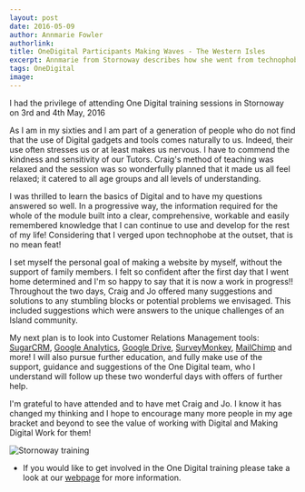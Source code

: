 ```yaml
---
layout: post
date: 2016-05-09
author: Annmarie Fowler
authorlink:
title: OneDigital Participants Making Waves - The Western Isles
excerpt: Annmarie from Stornoway describes how she went from technophobe to Digital Champion
tags: OneDigital
image:
---
```


I had the privilege of attending One Digital training sessions in Stornoway on 3rd and 4th May, 2016

As I am in my sixties and I am part of a generation of people who do not find that the use of Digital gadgets and tools comes naturally to us. Indeed, their use often stresses us or at least makes us nervous. I have to commend the kindness and sensitivity of our Tutors. Craig's method of teaching was relaxed and the session was so wonderfully planned that it made us all feel relaxed; it catered to all age groups and all levels of understanding.

I was thrilled to learn the basics of Digital and to have my questions answered so well. In a progressive way, the information required for the whole of the module built into a clear, comprehensive, workable and easily remembered knowledge that I can continue to use and develop for the rest of my life! Considering that I verged upon technophobe at the outset, that is no mean feat!

I set myself the personal goal of making a website by myself, without the support of family members. I felt so confident after the first day that I went home determined and I'm so happy to say that it is now a work in progress!! Throughout the two days, Craig and Jo offered many suggestions and solutions to any stumbling blocks or potential problems we envisaged. This included suggestions which were answers to the unique challenges of an Island community.

My next plan is to look into Customer Relations Management tools: [SugarCRM](https://www.sugarcrm.com/uk), [Google Analytics](https://www.google.co.uk/analytics/#?modal_active=none), [Google Drive](https://www.google.co.uk/drive/), [SurveyMonkey](https://www.surveymonkey.co.uk), [MailChimp](http://mailchimp.com) and more! I will also pursue further education, and fully make use of the support, guidance and suggestions of the One Digital team, who I understand will follow up these two wonderful days with offers of further help.

I'm grateful to have attended and to have met Craig and Jo. I know it has changed my thinking and I hope to encourage many more people in my age bracket and beyond to see the value of working with Digital and Making Digital Work for them!

<img src="http://www.scvo.org.uk/wp-content/uploads/2016/05/stornoway-training-768x432.jpg" alt="Stornoway training" />

* If you would like to get involved in the One Digital training please take a look at our [webpage](http://digital.scvo.org.uk/onedigital/participants/) for more information.
